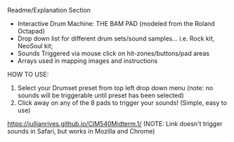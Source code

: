 Readme/Explanation Section
- Interactive Drum Machine: THE BAM PAD (modeled from the Roland Octapad) 
- Drop down list for different drum sets/sound samples... i.e. Rock kit, NeoSoul kit;
- Sounds Triggered via mouse click on hit-zones/buttons/pad areas
- Arrays used in mapping images and instructions 

HOW TO USE:
1. Select your Drumset preset from top left drop down menu (note: no sounds will be triggerable until preset has been selected)
2. Click away on any of the 8 pads to trigger your sounds! (Simple, easy to use)

https://jullianrives.github.io/CIM540Midterm.1/
(NOTE: Link doesn't trigger sounds in Safari, but works in Mozilla and Chrome)
